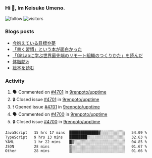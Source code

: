 ### Hi 👋, Im Keisuke Umeno.

<!--
**9renpoto/9renpoto** is a ✨ _special_ ✨ repository because its `README.md` (this file) appears on your GitHub profile.

Here are some ideas to get you started:

- 🔭 I’m currently working on ...
- 🌱 I’m currently learning ...
- 👯 I’m looking to collaborate on ...
- 🤔 I’m looking for help with ...
- 💬 Ask me about ...
- 📫 How to reach me: ...
- 😄 Pronouns: ...
- ⚡ Fun fact: ...
-->

![follow](https://img.shields.io/github/followers/9renpoto?label=Follow&style=social)
![visitors](https://komarev.com/ghpvc/?username=9renpoto&label=Profile%20views&color=0e75b6&style=flat)

### Blogs posts

<!-- BLOG-POST-LIST:START -->
- [今抱えている目標や夢](https://9renpoto.win/entry/2024/12/02/objective)
- [「書く習慣」という本が面白かった](https://9renpoto.win/entry/2024/11/11/leave_a_feeling_sad)
- [「GitLabに学ぶ世界最先端のリモート組織のつくりかた」を読んだ](https://9renpoto.win/entry/2024/09/10/remote_organization)
- [体脂肪↗](https://9renpoto.win/entry/2024/08/12/gaining_fat)
- [絵本を読む](https://9renpoto.win/entry/2024/07/26/picture_book)
<!-- BLOG-POST-LIST:END -->

### Activity

<!--START_SECTION:activity-->
1. 🗣 Commented on [#4701](https://github.com/9renpoto/upptime/issues/4701#issuecomment-2532655677) in [9renpoto/upptime](https://github.com/9renpoto/upptime)
2. 🔒 Closed issue [#4701](https://github.com/9renpoto/upptime/issues/4701) in [9renpoto/upptime](https://github.com/9renpoto/upptime)
3. ❗ Opened issue [#4701](https://github.com/9renpoto/upptime/issues/4701) in [9renpoto/upptime](https://github.com/9renpoto/upptime)
4. 🗣 Commented on [#4700](https://github.com/9renpoto/upptime/issues/4700#issuecomment-2532127370) in [9renpoto/upptime](https://github.com/9renpoto/upptime)
5. 🔒 Closed issue [#4700](https://github.com/9renpoto/upptime/issues/4700) in [9renpoto/upptime](https://github.com/9renpoto/upptime)
<!--END_SECTION:activity-->

<!--START_SECTION:waka-->

```txt
JavaScript   15 hrs 17 mins  █████████████▓░░░░░░░░░░░   54.09 %
TypeScript   9 hrs 13 mins   ████████░░░░░░░░░░░░░░░░░   32.63 %
YAML         1 hr 22 mins    █▒░░░░░░░░░░░░░░░░░░░░░░░   04.85 %
JSON         28 mins         ▒░░░░░░░░░░░░░░░░░░░░░░░░   01.67 %
Other        28 mins         ▒░░░░░░░░░░░░░░░░░░░░░░░░   01.66 %
```

<!--END_SECTION:waka-->

